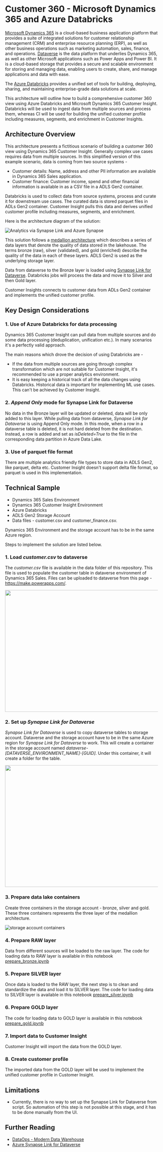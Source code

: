 # Customer 360 - Microsoft Dynamics 365 and Azure Databricks

[Microsoft Dynamics 365](https://learn.microsoft.com/en-us/dynamics365/) is a cloud-based business application platform that provides a suite of integrated solutions for customer relationship management (CRM) and enterprise resource planning (ERP), as well as other business operations such as marketing automation, sales, finance, and operations. [Dataverse](https://learn.microsoft.com/en-us/power-apps/maker/data-platform/data-platform-intro) is the data platform that underlies Dynamics 365, as well as other Microsoft applications such as Power Apps and Power BI. It is a cloud-based storage that provides a secure and scalable environment for storing and managing data, enabling users to create, share, and manage applications and data with ease.

The [Azure Databricks](https://learn.microsoft.com/en-us/azure/databricks/introduction/) provides a unified set of tools for building, deploying, sharing, and maintaining enterprise-grade data solutions at scale.

This architecture will outline how to build a comprehensive customer 360 view using Azure Databricks and Microsoft Dynamics 365 Customer Insight. Databricks will be used to ingest data from multiple sources and process them, whereas CI will be used for building the unified customer profile including measures, segments, and enrichment in Customer Insights.

## Architecture Overview

This architecture presents a fictitious scenario of building a customer 360 view using Dynamics 365 Customer Insight. Generally complex use cases requires data from multiple sources. In this simplified version of this example scenario, data is coming from two source systems -

- Customer details: Name, address and other PII information are available in Dynamics 365 Sales application.
- Customer finance: Customer income, spend and other financial information is available in as a CSV file in a ADLS Gen2 container.

Databricks is used to collect data from source systems, process and curate it for downstream use cases. The curated data is stored parquet files in ADLs Gen2 container. Customer Insight pulls this data and derives unified customer profile including measures, segments, and enrichment.

Here is the architecture diagram of the solution:

![Analytics via Synapse Link and Azure Synapse](../../images/customer360-dyn365-databricks.drawio.svg)

This solution follows a [medallion architecture](https://learn.microsoft.com/en-us/azure/databricks/lakehouse/medallion) which describes a series of data layers that denote the quality of data stored in the lakehouse. The terms bronze (raw), silver (validated), and gold (enriched) describe the quality of the data in each of these layers. ADLS Gen2 is used as the underlying storage layer.

Data from dataverse to the Bronze layer is loaded using [Synapse Link for Dataverse](https://learn.microsoft.com/en-us/power-apps/maker/data-platform/export-to-data-lake). Databricks jobs will process the data and move it to Silver and then Gold layer.

Customer Insights connects to customer data from ADLs Gen2 container and implements the unified customer profile.

## Key Design Considerations

### 1. Use of Azure Databricks for data processing

Dynamics 365 Customer Insight can pull data from multiple sources and do some data processing (deduplication, unification etc.). In many scenarios it's a perfectly valid approach.

The main reasons which drove the decision of using Databricks are -

- If the data from multiple sources are going through complex transformation which are not suitable for Customer Insight, it's recommended to use a proper analytics environment.
- It is easy keeping a historical track of all the data changes using Databricks. Historical data is important for implementing ML use cases. This can't be achieved by Customer Insight.

### 2. *Append Only* mode for Synapse Link for Dataverse

No data in the Bronze layer will be updated or deleted, data will be only added to this layer. While pulling data from dataverse, *Synapse Link for Dataverse* is using Append Only mode. In this mode, when a row in a dataverse table is deleted, it is not hard deleted from the destination. Instead, a row is added and set as *isDeleted=True* to the file in the corresponding data partition in Azure Data Lake.

### 3. Use of parquet file format

There are multiple analytics friendly file types to store data in ADLS Gen2, like parquet, delta etc. Customer Insight doesn't support delta file format, so parquet is used in this implementation.

## Technical Sample

- Dynamics 365 Sales Environment
- Dynamics 365 Customer Insight Environment
- Azure Databricks
- ADLS Gen2 Storage Account
- Data files - customer.csv and customer_finance.csv.

Dynamics 365 Environment and the storage account has to be in the same Azure region.

Steps to implement the solution are listed below.

### 1. Load *customer.csv* to dataverse

The *customer.csv* file is available in the data folder of this repository. This file is used to populate the customer table in dataverse environment of Dynamics 365 Sales. Files can be uploaded to dataverse from this page - https://make.powerapps.com/.

<img src="./../../images/csv_to_dataverse.gif" width="600" height="400" />

### 2. Set up *Synapse Link for Dataverse*

*Synapse Link for Dataverse* is used to copy dataverse tables to storage account. Dataverse and the storage account have to be in the same Azure region for *Synapse Link for Dataverse* to work. This will create a container in the storage account named *dataverse-[DATAVERSE_ENVIRONMENT_NAME]-[GUID]*. Under this container, it will create a folder for the table.

<img src="./../../images/synapse_link_dataverse.gif" width="600" height="400" />

### 3. Prepare data lake containers

Create three containers in the storage account - bronze, silver and gold. These three containers represents the three layer of the medallion architecture.

![storage account containers](../../images/storage_account.png)

### 4. Prepare RAW layer

Data from different sources will be loaded to the raw layer. The code for loading data to RAW layer is available in this notebook [prepare_bronze.ipynb](./code/prepare_bronze.ipynb)

### 5. Prepare SILVER layer

Once data is loaded to the RAW layer, the next step is to clean and standardize the data and load it to SILVER layer. The code for loading data to SILVER layer is available in this notebook [prepare_silver.ipynb](./code/prepare_silver.ipynb)

### 6. Prepare GOLD layer

The code for loading data to GOLD layer is available in this notebook [prepare_gold.ipynb](./code/prepare_gold.ipynb)

### 7. Import data to Customer Insight

Customer Insight will import the data from the GOLD layer.

### 8. Create customer profile

The imported data from the GOLD layer will be used to implement the unified customer profile in Customer Insight.

## Limitations

- Currently, there is no way to set up the Synapse Link for Dataverse from script. So automation of this step is not possible at this stage, and it has to be done manually from the UI.

## Further Reading

- [DataOps - Modern Data Warehouse](https://www.ms-playbook.com/code-with-dataops/solutions/modern-data-warehouse/)
- [Azure Synapse Link for Dataverse](https://learn.microsoft.com/power-apps/maker/data-platform/export-to-data-lake)